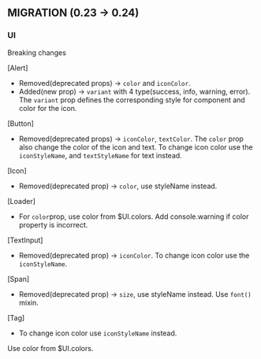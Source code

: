 ## MIGRATION (0.23 -> 0.24)

### UI

Breaking changes

[Alert]
  - Removed(deprecated props) -> `color` and `iconColor`.
  - Added(new prop) -> `variant` with 4 type(success, info, warning, error). The `variant` prop defines the corresponding style for component and color for the icon.

[Button]
  - Removed(deprecated props) -> `iconColor`, `textColor`. The `color` prop also change the color of the icon and text. To change icon color use the `iconStyleName`, and `textStyleName` for text instead.

[Icon]
  - Removed(deprecated prop) -> `color`, use styleName instead.

[Loader]
  - For `color`prop, use color from $UI.colors. Add console.warning if color property is incorrect.

[TextInput]
  - Removed(deprecated prop) -> `iconColor`. To change icon color use the `iconStyleName`.

[Span]
  - Removed(deprecated prop) -> `size`, use styleName instead. Use `font()` mixin.

[Tag]
  - To change icon color use `iconStyleName` instead.

Use color from $UI.colors.
